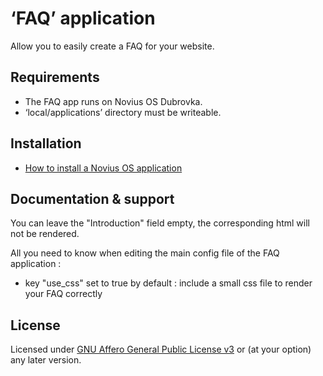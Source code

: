 # ‘FAQ’ application

Allow you to easily create a FAQ for your website.

## Requirements

* The FAQ app runs on Novius OS Dubrovka.
* ‘local/applications’ directory must be writeable.

## Installation

* [How to install a Novius OS application](http://community.novius-os.org/how-to-install-a-nos-app.html)

## Documentation & support

You can leave the "Introduction" field empty, the corresponding html will not be rendered.

All you need to know when editing the main config file of the FAQ application :
* key "use_css" set to true by default : include a small css file to render your FAQ correctly

## License

Licensed under [GNU Affero General Public License v3](http://www.gnu.org/licenses/agpl-3.0.html) or (at your option) any later version.
